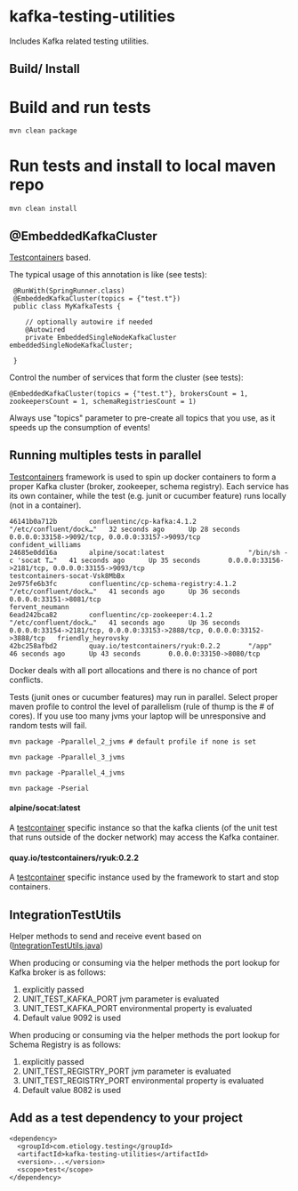 # kafka-testing-utilities #

Includes Kafka related testing utilities.

## Build/ Install

# Build and run tests

```
mvn clean package
```

# Run tests and install to local maven repo 

```
mvn clean install
```

## @EmbeddedKafkaCluster

<a href="https://www.testcontainers.org/">Testcontainers</a> based.

The typical usage of this annotation is like (see tests): 

```
 @RunWith(SpringRunner.class)
 @EmbeddedKafkaCluster(topics = {"test.t"})
 public class MyKafkaTests {
    
    // optionally autowire if needed
    @Autowired
    private EmbeddedSingleNodeKafkaCluster embeddedSingleNodeKafkaCluster;

 }
```

Control the number of services that form the cluster (see tests):

```
@EmbeddedKafkaCluster(topics = {"test.t"}, brokersCount = 1, zookeepersCount = 1, schemaRegistriesCount = 1)
```

Always use "topics" parameter to pre-create all topics that you use, as it speeds up the consumption of events!

## Running multiples tests in parallel

<a href="https://www.testcontainers.org/">Testcontainers</a> framework is used to spin up docker containers to form a proper Kafka cluster (broker, zookeeper, schema registry). Each service has its own container, while the test (e.g. junit or cucumber feature) runs locally (not in a container).

```
46141b0a712b        confluentinc/cp-kafka:4.1.2             "/etc/confluent/dock…"   32 seconds ago      Up 28 seconds       0.0.0.0:33158->9092/tcp, 0.0.0.0:33157->9093/tcp                            confident_williams
24685e0dd16a        alpine/socat:latest                     "/bin/sh -c 'socat T…"   41 seconds ago      Up 35 seconds       0.0.0.0:33156->2181/tcp, 0.0.0.0:33155->9093/tcp                            testcontainers-socat-Vsk8MbBx
2e975fe6b3fc        confluentinc/cp-schema-registry:4.1.2   "/etc/confluent/dock…"   41 seconds ago      Up 36 seconds       0.0.0.0:33151->8081/tcp                                                     fervent_neumann
6ead242bca82        confluentinc/cp-zookeeper:4.1.2         "/etc/confluent/dock…"   41 seconds ago      Up 36 seconds       0.0.0.0:33154->2181/tcp, 0.0.0.0:33153->2888/tcp, 0.0.0.0:33152->3888/tcp   friendly_heyrovsky
42bc258afbd2        quay.io/testcontainers/ryuk:0.2.2       "/app"                   46 seconds ago      Up 43 seconds       0.0.0.0:33150->8080/tcp        
```

Docker deals with all port allocations and there is no chance of port conflicts.

Tests (junit ones or cucumber features) may run in parallel. Select proper maven profile to control the level of parallelism (rule of thump is the # of cores). If you use too many jvms your laptop will be unresponsive and random tests will fail.

```
mvn package -Pparallel_2_jvms # default profile if none is set

mvn package -Pparallel_3_jvms

mvn package -Pparallel_4_jvms

mvn package -Pserial
```
  
#### alpine/socat:latest

A <a href="https://www.testcontainers.org/">testcontainer</a> specific instance so that the kafka clients (of the unit test that runs outside of the docker network) may access the Kafka container.

#### quay.io/testcontainers/ryuk:0.2.2 

A <a href="https://www.testcontainers.org/">testcontainer</a> specific instance used by the framework to start and stop containers.

## IntegrationTestUtils

Helper methods to send and receive event based on ([IntegrationTestUtils.java](https://github.com/confluentinc/kafka-streams-examples/blob/master/src/test/java/io/confluent/examples/streams/IntegrationTestUtils.java))

When producing or consuming via the helper methods the port lookup for Kafka broker is as follows:
 1. explicitly passed
 2. UNIT_TEST_KAFKA_PORT jvm parameter is evaluated
 3. UNIT_TEST_KAFKA_PORT environmental property is evaluated
 4. Default value 9092 is used
 
When producing or consuming via the helper methods the port lookup for Schema Registry is as follows:
 1. explicitly passed
 2. UNIT_TEST_REGISTRY_PORT jvm parameter is evaluated
 3. UNIT_TEST_REGISTRY_PORT environmental property is evaluated
 4. Default value 8082 is used

## Add as a test dependency to your project

```
<dependency>
  <groupId>com.etiology.testing</groupId>
  <artifactId>kafka-testing-utilities</artifactId>
  <version>...</version>
  <scope>test</scope>
</dependency>
```